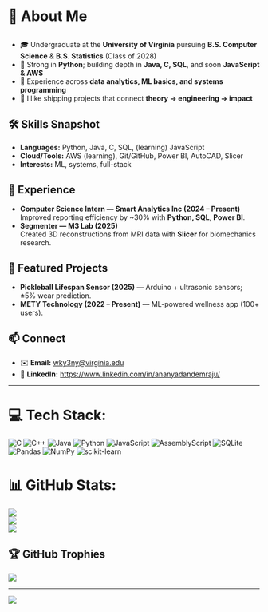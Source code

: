 # 💫 About Me

##
- 🎓 Undergraduate at the **University of Virginia** pursuing **B.S. Computer Science** & **B.S. Statistics** (Class of 2028)
- 🐍 Strong in **Python**; building depth in **Java, C, SQL**, and soon **JavaScript & AWS**
- 🔬 Experience across **data analytics, ML basics, and systems programming**
- 🚀 I like shipping projects that connect **theory → engineering → impact**

## 🛠️ Skills Snapshot
- **Languages:** Python, Java, C, SQL, (learning) JavaScript
- **Cloud/Tools:** AWS (learning), Git/GitHub, Power BI, AutoCAD, Slicer
- **Interests:** ML, systems, full-stack

## 🔬 Experience
- **Computer Science Intern — Smart Analytics Inc (2024 – Present)**  
  Improved reporting efficiency by ~30% with **Python, SQL, Power BI**.
- **Segmenter — M3 Lab (2025)**  
  Created 3D reconstructions from MRI data with **Slicer** for biomechanics research.

## 📂 Featured Projects
- **Pickleball Lifespan Sensor (2025)** — Arduino + ultrasonic sensors; ±5% wear prediction.
- **METY Technology (2022 – Present)** — ML-powered wellness app (100+ users).

## 📫 Connect
- ✉️ **Email:** [wky3ny@virginia.edu](mailto:wky3ny@virginia.edu)  
- 💼 **LinkedIn:** https://www.linkedin.com/in/ananyadandemraju/

---

# 💻 Tech Stack:
![C](https://img.shields.io/badge/c-%2300599C.svg?style=for-the-badge&logo=c&logoColor=white) ![C++](https://img.shields.io/badge/c++-%2300599C.svg?style=for-the-badge&logo=c%2B%2B&logoColor=white) ![Java](https://img.shields.io/badge/java-%23ED8B00.svg?style=for-the-badge&logo=openjdk&logoColor=white) ![Python](https://img.shields.io/badge/python-3670A0?style=for-the-badge&logo=python&logoColor=ffdd54) ![JavaScript](https://img.shields.io/badge/javascript-%23323330.svg?style=for-the-badge&logo=javascript&logoColor=%23F7DF1E) ![AssemblyScript](https://img.shields.io/badge/assembly%20script-%23000000.svg?style=for-the-badge&logo=assemblyscript&logoColor=white) ![SQLite](https://img.shields.io/badge/sqlite-%2307405e.svg?style=for-the-badge&logo=sqlite&logoColor=white) ![Pandas](https://img.shields.io/badge/pandas-%23150458.svg?style=for-the-badge&logo=pandas&logoColor=white) ![NumPy](https://img.shields.io/badge/numpy-%23013243.svg?style=for-the-badge&logo=numpy&logoColor=white) ![scikit-learn](https://img.shields.io/badge/scikit--learn-%23F7931E.svg?style=for-the-badge&logo=scikit-learn&logoColor=white)
# 📊 GitHub Stats:
![](https://github-readme-stats.vercel.app/api?username=adandemraju&theme=city_lights&hide_border=false&include_all_commits=false&count_private=false)<br/>
![](https://nirzak-streak-stats.vercel.app/?user=adandemraju&theme=city_lights&hide_border=false)<br/>
![](https://github-readme-stats.vercel.app/api/top-langs/?username=adandemraju&theme=city_lights&hide_border=false&include_all_commits=false&count_private=false&layout=compact)

## 🏆 GitHub Trophies
![](https://github-profile-trophy.vercel.app/?username=adandemraju&theme=ocean_dark&no-frame=true&no-bg=true&margin-w=4)

---
[![](https://visitcount.itsvg.in/api?id=adandemraju&icon=0&color=1)](https://visitcount.itsvg.in)

<!-- Proudly created with GPRM ( https://gprm.itsvg.in ) -->
